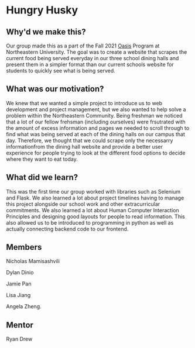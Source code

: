 # Hungry Husky

## Why'd we make this?
Our group made this as a part of the Fall 2021 [Oasis](https://valuable-banjo-220.notion.site/Hungry-Husky-1af34d3dda7d41788dc422dcc8793ebb) Program at Northeastern University. The goal was to create a website that scrapes the current food being served everyday in our three school dining halls and present them in a simpler format than our current schools website for students to quickly see what is being served. 

## What was our motivation?
We knew that we wanted a simple project to introduce us to web development and project management, but we also wanted to help solve a problem within the Northeastern Community. Being freshman we noticed that a lot of our fellow frehsman (including ourselves) were frsutrated with the amount of excess information and pages we needed to scroll through to find what was being served at each of the dining halls on our campus that day. Therefore, we thought that we could scrape only the necessarry informationfrom the dining hall website and provide a better user experience for people trying to look at the different food options to decide where they want to eat today.

## What did we learn?
This was the first time our group worked with libraries such as Selenium and Flask. We also learned a lot about project timelines having to manage this project alongside our school work and other extracurricular commitments. We also learned a lot about Human Computer Interaction Principles and designing good layouts for people to read information. This also allowed us to be introduced to programming in python as well as actually connecting backend code to our frontend.


## Members
Nicholas Mamisashvili   

Dylan Dinio  

Jamie Pan  

Lisa Jiang  

Angela Zheng. 

## Mentor
Ryan Drew
